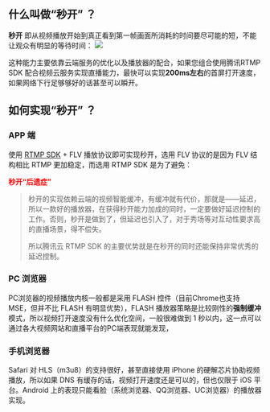 ## 什么叫做“秒开” ？

**秒开** 即从视频播放开始到真正看到第一帧画面所消耗的时间要尽可能的短，不能让观众有明显的等待时间：
![](//mc.qcloudimg.com/static/img/9a1541e3d8f6796e8025b571d5267c7c/image.png)

这种能力主要依靠云端服务的优化以及播放器的配合，如果您组合使用腾讯RTMP SDK 配合视频云服务实现直播能力，最快可以实现**200ms左右**的首屏打开速度，如果网络下行足够够好的话甚至可以瞬开。

## 如何实现“秒开” ？
### APP 端
使用 [RTMP SDK](https://www.qcloud.com/document/product/454/7873) + FLV 播放协议即可实现秒开，选用 FLV 协议的是因为 FLV 结构相比 RTMP 更加稳定，而选用 RTMP SDK 是为了避免：

**<font color='red'>秒开“后遗症”</font>**

>秒开的实现依赖云端的视频智能缓冲，有缓冲就有代价，那就是——延迟，所以一款好的播放器，在获得秒开能力加成的同时，一定要做好延迟控制的工作。否则，秒开是做到了，但延迟也引入了，对于秀场等对互动性要求高的直播场景，得不偿失。
>
>所以腾讯云 RTMP SDK 的主要优势就是在秒开的同时还能保持非常优秀的延迟控制。

### PC 浏览器
PC浏览器的视频播放内核一般都是采用 FLASH 控件（目前Chrome也支持 MSE，但并不比 FLASH 有明显优势），FLASH 播放器策略是比较刚性的**强制缓冲**模式，所以视频打开速度没有什么优化空间，一般很难做到 1 秒以内，这一点可以通过各大视频网站和直播平台的PC端表现就能发现，

### 手机浏览器
Safari 对 HLS（m3u8）的支持很好，甚至直接使用 iPhone 的硬解芯片协助视频播放，所以如果 DNS 有缓存的话，视频打开速度还是可以的，但也仅限于 iOS 平台。Android 上的表现只能看脸（系统浏览器、QQ浏览器、UC浏览器）的播放器实现。

